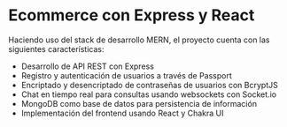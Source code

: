 # Ecommerce con Express y React
Haciendo uso del stack de desarrollo MERN, el proyecto cuenta con las siguientes características:
<ul>
  <li>Desarrollo de API REST con Express</li>
  <li>Registro y autenticación de usuarios a través de Passport</li>
  <li>Encriptado y desencriptado de contraseñas de usuarios con BcryptJS</li>
  <li>Chat en tiempo real para consultas usando websockets con Socket.io</li>
  <li>MongoDB como base de datos para persistencia de información</li>
  <li>Implementación del frontend usando React y Chakra UI</li>
</ul>
